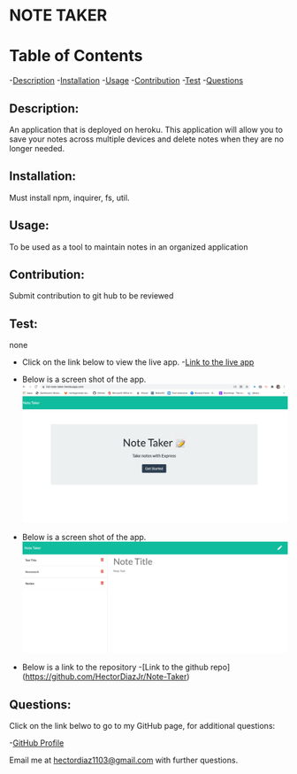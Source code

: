 
# NOTE TAKER
# Table of Contents

-[Description](#description)
-[Installation](#instructions)
-[Usage](#usage)
-[Contribution](#contribution)
-[Test](#test)
-[Questions](#questions)

## Description:


An application that is deployed on heroku. This application will allow you to save your notes across multiple devices and delete notes when they are no longer needed.
## Installation:
Must install npm, inquirer, fs, util. 
## Usage:
To be used as a tool to maintain notes in an organized application
## Contribution:
Submit contribution to git hub to be reviewed
## Test:
none


* Click on the link below to view the live app.
-[Link to the live app](https://hd-note-taker.herokuapp.com/)

* Below is a screen shot of the app.
![alt = screen shot of scheduler](snips/Home-page.png)

* Below is a screen shot of the app.
![alt = screen shot of scheduler](snips/second-page.png)

* Below is a link to the repository 
-[Link  to the github repo] (https://github.com/HectorDiazJr/Note-Taker)

## Questions:
Click on the link belwo to go to my GitHub page, for additional questions:

-[GitHub Profile](https://github.com/hectordiazjr)

Email me at hectordiaz1103@gmail.com with further questions.
    